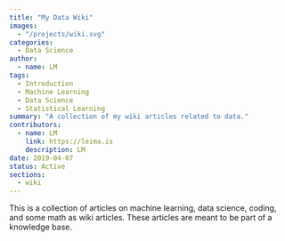```yaml
---
title: "My Data Wiki"
images:
  - "/projects/wiki.svg"
categories:
  - Data Science
author:
  - name: LM
tags:
  - Introduction
  - Machine Learning
  - Data Science
  - Statistical Learning
summary: "A collection of my wiki articles related to data."
contributors:
  - name: LM
    link: https://leima.is
    description: LM
date: 2019-04-07
status: Active
sections:
  - wiki
---
```


This is a collection of articles on machine learning, data science, coding, and some math as wiki articles. These articles are meant to be part of a knowledge base.
